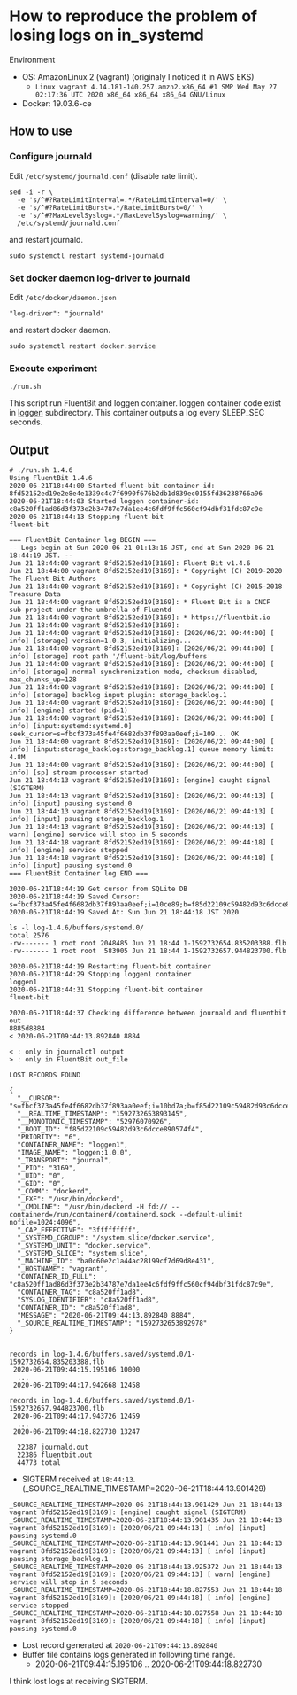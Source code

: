 # How to reproduce the problem of losing logs on in_systemd

Environment

- OS: AmazonLinux 2 (vagrant) (originaly I noticed it in AWS EKS)
  - `Linux vagrant 4.14.181-140.257.amzn2.x86_64 #1 SMP Wed May 27 02:17:36 UTC 2020 x86_64 x86_64 x86_64 GNU/Linux`
- Docker: 19.03.6-ce


## How to use


### Configure journald

Edit `/etc/systemd/journald.conf` (disable rate limit).

```
sed -i -r \
  -e 's/^#?RateLimitInterval=.*/RateLimitInterval=0/' \
  -e 's/^#?RateLimitBurst=.*/RateLimitBurst=0/' \
  -e 's/^#?MaxLevelSyslog=.*/MaxLevelSyslog=warning/' \
  /etc/systemd/journald.conf
```

and restart journald.

```
sudo systemctl restart systemd-journald
```


### Set docker daemon log-driver to journald

Edit `/etc/docker/daemon.json`

```
"log-driver": "journald"
```

and restart docker daemon.

```
sudo systemctl restart docker.service
```


### Execute experiment

```
./run.sh
```

This script run FluentBit and loggen container.
loggen container code exist in [loggen](loggen) subdirectory. This container outputs a log every SLEEP_SEC seconds.


## Output

```
# ./run.sh 1.4.6
Using FluentBit 1.4.6
2020-06-21T18:44:00 Started fluent-bit container-id: 8fd52152ed19e2e8e4e1339c4c7f6990f676b2db1d839ec0155fd36238766a96
2020-06-21T18:44:03 Started loggen container-id: c8a520ff1ad86d3f373e2b34787e7da1ee4c6fdf9ffc560cf94dbf31fdc87c9e
2020-06-21T18:44:13 Stopping fluent-bit
fluent-bit

=== FluentBit Container log BEGIN ===
-- Logs begin at Sun 2020-06-21 01:13:16 JST, end at Sun 2020-06-21 18:44:19 JST. --
Jun 21 18:44:00 vagrant 8fd52152ed19[3169]: Fluent Bit v1.4.6
Jun 21 18:44:00 vagrant 8fd52152ed19[3169]: * Copyright (C) 2019-2020 The Fluent Bit Authors
Jun 21 18:44:00 vagrant 8fd52152ed19[3169]: * Copyright (C) 2015-2018 Treasure Data
Jun 21 18:44:00 vagrant 8fd52152ed19[3169]: * Fluent Bit is a CNCF sub-project under the umbrella of Fluentd
Jun 21 18:44:00 vagrant 8fd52152ed19[3169]: * https://fluentbit.io
Jun 21 18:44:00 vagrant 8fd52152ed19[3169]:
Jun 21 18:44:00 vagrant 8fd52152ed19[3169]: [2020/06/21 09:44:00] [ info] [storage] version=1.0.3, initializing...
Jun 21 18:44:00 vagrant 8fd52152ed19[3169]: [2020/06/21 09:44:00] [ info] [storage] root path '/fluent-bit/log/buffers'
Jun 21 18:44:00 vagrant 8fd52152ed19[3169]: [2020/06/21 09:44:00] [ info] [storage] normal synchronization mode, checksum disabled, max_chunks_up=128
Jun 21 18:44:00 vagrant 8fd52152ed19[3169]: [2020/06/21 09:44:00] [ info] [storage] backlog input plugin: storage_backlog.1
Jun 21 18:44:00 vagrant 8fd52152ed19[3169]: [2020/06/21 09:44:00] [ info] [engine] started (pid=1)
Jun 21 18:44:00 vagrant 8fd52152ed19[3169]: [2020/06/21 09:44:00] [ info] [input:systemd:systemd.0] seek_cursor=s=fbcf373a45fe4f6682db37f893aa0eef;i=109... OK
Jun 21 18:44:00 vagrant 8fd52152ed19[3169]: [2020/06/21 09:44:00] [ info] [input:storage_backlog:storage_backlog.1] queue memory limit: 4.8M
Jun 21 18:44:00 vagrant 8fd52152ed19[3169]: [2020/06/21 09:44:00] [ info] [sp] stream processor started
Jun 21 18:44:13 vagrant 8fd52152ed19[3169]: [engine] caught signal (SIGTERM)
Jun 21 18:44:13 vagrant 8fd52152ed19[3169]: [2020/06/21 09:44:13] [ info] [input] pausing systemd.0
Jun 21 18:44:13 vagrant 8fd52152ed19[3169]: [2020/06/21 09:44:13] [ info] [input] pausing storage_backlog.1
Jun 21 18:44:13 vagrant 8fd52152ed19[3169]: [2020/06/21 09:44:13] [ warn] [engine] service will stop in 5 seconds
Jun 21 18:44:18 vagrant 8fd52152ed19[3169]: [2020/06/21 09:44:18] [ info] [engine] service stopped
Jun 21 18:44:18 vagrant 8fd52152ed19[3169]: [2020/06/21 09:44:18] [ info] [input] pausing systemd.0
=== FluentBit Container log END ===

2020-06-21T18:44:19 Get cursor from SQLite DB
2020-06-21T18:44:19 Saved Cursor: s=fbcf373a45fe4f6682db37f893aa0eef;i=10ce89;b=f85d22109c59482d93c6dcce890574f4;m=c55e9eb29;t=5a894f859f034;x=29dd7e7fb12b6e21
2020-06-21T18:44:19 Saved At: Sun Jun 21 18:44:18 JST 2020

ls -l log-1.4.6/buffers/systemd.0/
total 2576
-rw------- 1 root root 2048485 Jun 21 18:44 1-1592732654.835203388.flb
-rw------- 1 root root  583905 Jun 21 18:44 1-1592732657.944823700.flb

2020-06-21T18:44:19 Restarting fluent-bit container
2020-06-21T18:44:29 Stopping loggen1 container
loggen1
2020-06-21T18:44:31 Stopping fluent-bit container
fluent-bit

2020-06-21T18:44:37 Checking difference between journald and fluentbit out
8885d8884
< 2020-06-21T09:44:13.892840 8884

< : only in journalctl output
> : only in FluentBit out_file

LOST RECORDS FOUND

{
  "__CURSOR": "s=fbcf373a45fe4f6682db37f893aa0eef;i=10bd7a;b=f85d22109c59482d93c6dcce890574f4;m=c559eb10e;t=5a894f80eb619;x=b66ceefe619d5f37",
  "__REALTIME_TIMESTAMP": "1592732653893145",
  "__MONOTONIC_TIMESTAMP": "52976070926",
  "_BOOT_ID": "f85d22109c59482d93c6dcce890574f4",
  "PRIORITY": "6",
  "CONTAINER_NAME": "loggen1",
  "IMAGE_NAME": "loggen:1.0.0",
  "_TRANSPORT": "journal",
  "_PID": "3169",
  "_UID": "0",
  "_GID": "0",
  "_COMM": "dockerd",
  "_EXE": "/usr/bin/dockerd",
  "_CMDLINE": "/usr/bin/dockerd -H fd:// --containerd=/run/containerd/containerd.sock --default-ulimit nofile=1024:4096",
  "_CAP_EFFECTIVE": "3fffffffff",
  "_SYSTEMD_CGROUP": "/system.slice/docker.service",
  "_SYSTEMD_UNIT": "docker.service",
  "_SYSTEMD_SLICE": "system.slice",
  "_MACHINE_ID": "ba0c60e2c1a44ac28199cf7d69d8e431",
  "_HOSTNAME": "vagrant",
  "CONTAINER_ID_FULL": "c8a520ff1ad86d3f373e2b34787e7da1ee4c6fdf9ffc560cf94dbf31fdc87c9e",
  "CONTAINER_TAG": "c8a520ff1ad8",
  "SYSLOG_IDENTIFIER": "c8a520ff1ad8",
  "CONTAINER_ID": "c8a520ff1ad8",
  "MESSAGE": "2020-06-21T09:44:13.892840 8884",
  "_SOURCE_REALTIME_TIMESTAMP": "1592732653892978"
}


records in log-1.4.6/buffers.saved/systemd.0/1-1592732654.835203388.flb
 2020-06-21T09:44:15.195106 10000
  ...
 2020-06-21T09:44:17.942668 12458

records in log-1.4.6/buffers.saved/systemd.0/1-1592732657.944823700.flb
 2020-06-21T09:44:17.943726 12459
  ...
 2020-06-21T09:44:18.822730 13247

  22387 journald.out
  22386 fluentbit.out
  44773 total
```

- SIGTERM received at `18:44:13`. (_SOURCE_REALTIME_TIMESTAMP=2020-06-21T18:44:13.901429)

```
_SOURCE_REALTIME_TIMESTAMP=2020-06-21T18:44:13.901429 Jun 21 18:44:13 vagrant 8fd52152ed19[3169]: [engine] caught signal (SIGTERM)
_SOURCE_REALTIME_TIMESTAMP=2020-06-21T18:44:13.901435 Jun 21 18:44:13 vagrant 8fd52152ed19[3169]: [2020/06/21 09:44:13] [ info] [input] pausing systemd.0
_SOURCE_REALTIME_TIMESTAMP=2020-06-21T18:44:13.901441 Jun 21 18:44:13 vagrant 8fd52152ed19[3169]: [2020/06/21 09:44:13] [ info] [input] pausing storage_backlog.1
_SOURCE_REALTIME_TIMESTAMP=2020-06-21T18:44:13.925372 Jun 21 18:44:13 vagrant 8fd52152ed19[3169]: [2020/06/21 09:44:13] [ warn] [engine] service will stop in 5 seconds
_SOURCE_REALTIME_TIMESTAMP=2020-06-21T18:44:18.827553 Jun 21 18:44:18 vagrant 8fd52152ed19[3169]: [2020/06/21 09:44:18] [ info] [engine] service stopped
_SOURCE_REALTIME_TIMESTAMP=2020-06-21T18:44:18.827558 Jun 21 18:44:18 vagrant 8fd52152ed19[3169]: [2020/06/21 09:44:18] [ info] [input] pausing systemd.0
```

- Lost record generated at `2020-06-21T09:44:13.892840`
- Buffer file contains logs generated in following time range.
  - 2020-06-21T09:44:15.195106 .. 2020-06-21T09:44:18.822730

I think lost logs at receiving SIGTERM.
